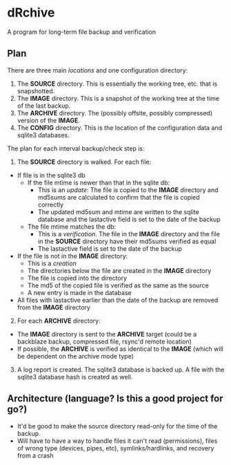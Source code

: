 # dRchive

A program for long-term file backup and verification

## Plan

There are three main *locations* and one configuration directory:

1. The **SOURCE** directory.  This is essentially the working tree, etc. that is
    snapshotted.
2. The **IMAGE** directory.  This is a snapshot of the working tree at the time
    of the last backup.
3. The **ARCHIVE** directory.  The (possibly offsite, possibly compressed)
    version of the **IMAGE**.
4. The **CONFIG** directory.  This is the location of the configuration data
    and sqlite3 databases.

The plan for each interval backup/check step is:

1. The **SOURCE** directory is walked.  For each file:

- If file is in the sqlite3 db
  - If the file mtime is newer than that in the sqlite db:
    - This is an *update*: The file is copied to the **IMAGE** directory and
          md5sums are calculated to confirm that the file is copied correctly
    - The updated md5sum and mtime are written to the sqlite database and the
          lastactive field is set to the date of the backup
  - The file mtime matches the db:
    - This is a *verification*.  The file in the **IMAGE** directory and the
          file in the **SOURCE** directory have their md5sums verified as equal
    - The lastactive field is set to the date of the backup
- If the file is not in the **IMAGE** directory:
  - This is a *creation*
  - The directories below the file are created in the **IMAGE** directory
  - The file is copied into the directory
  - The md5 of the copied file is verified as the same as the source
  - A new entry is made in the database
- All files with lastactive earlier than the date of the backup are removed
      from the **IMAGE** directory

2. For each **ARCHIVE** directory:

- The **IMAGE** directory is sent to the **ARCHIVE** target (could be a
      backblaze backup, compressed file, rsync'd remote location)
- If possible, the **ARCHIVE** is verified as identical to the **IMAGE**
      (which will be dependent on the archive mode type)

3. A log report is created.  The sqlite3 database is backed up.  A file with the
    sqlite3 database hash is created as well.

## Architecture (language? Is this a good project for go?)

- It'd be good to make the source directory read-only for the time of the backup.
- Will have to have a way to handle files it can't read (permissions), files of
    wrong type (devices, pipes, etc), symlinks/hardlinks, and recovery from a
    crash

